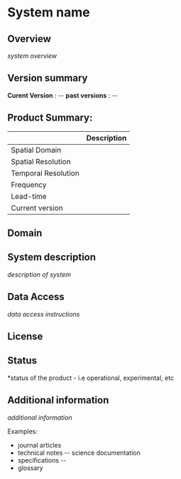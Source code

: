 # System name 

## Overview

*system overview*

## Version summary 

**Curent Version** : --
**past versions** : --

## Product Summary:

|             | Description |
| ----------- | ----------- |
| Spatial Domain      |       |
| Spatial Resolution   |       |
| Temporal Resolution   |         |
| Frequency   |       |
| Lead-time   |         |
| Current version  |     |

## Domain 

## System description 

*description of system*

## Data Access 

*data access instructions*

## License 

## Status 

*status of the product - i.e operational, experimental, etc 

## Additional information

*additional information* 

Examples: 
- journal articles
- technical notes -- science documentation
- specifications -- 
- glossary


